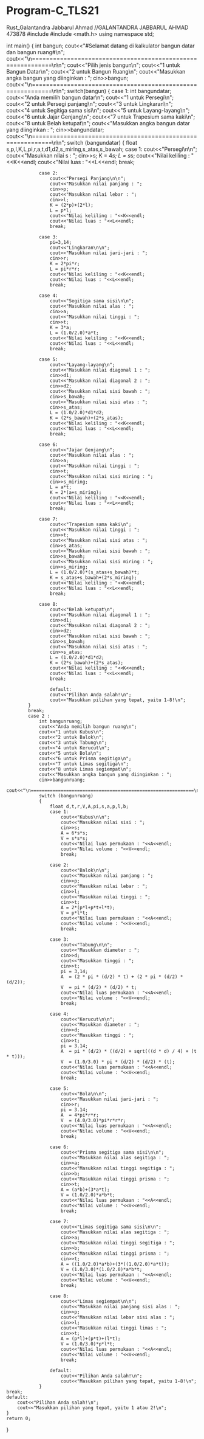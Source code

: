 # Program-C_TLS21
Rust_Galantandra Jabbarul Ahmad
//GALANTANDRA JABBARUL AHMAD 473878
#include <iostream>
#include <math.h>
using namespace std;

int main()
{
    int bangun;
    cout<<"#Selamat datang di kalkulator bangun datar dan bangun ruang#\n";
    cout<<"\n============================================================\n\n";
    cout<<"Pilih jenis bangun\n";
    cout<<"1 untuk Bangun Datar\n";
    cout<<"2 untuk Bangun Ruang\n";
    cout<<"Masukkan angka bangun yang diinginkan : ";
    cin>>bangun;
    cout<<"\n============================================================\n\n";
    switch(bangun)
    {
         case 1:
            int bangundatar;
            cout<<"Anda memilih bangun datar\n";
            cout<<"1 untuk Persegi\n";
            cout<<"2 untuk Persegi panjang\n";
            cout<<"3 untuk Lingkaran\n";
            cout<<"4 untuk Segitiga sama sisi\n";
            cout<<"5 untuk Layang-layang\n";
            cout<<"6 untuk Jajar Genjang\n";
            cout<<"7 untuk Trapesium sama kaki\n";
            cout<<"8 untuk Belah ketupat\n";
            cout<<"Masukkan angka bangun datar yang diinginkan : ";
            cin>>bangundatar;
            cout<<"\n============================================================\n\n";
            switch (bangundatar)
            {
                float s,p,l,K,L,pi,r,a,t,d1,d2,s_miring,s_atas,s_bawah;
                case 1:
                    cout<<"Persegi\n\n";
                    cout<<"Masukkan nilai s : ";
                    cin>>s;
                    K = 4*s;
                    L = s*s;
                    cout<<"Nilai keliling : "<<K<<endl;
                    cout<<"Nilai luas : "<<L<<endl;
                    break;

                case 2:
                    cout<<"Persegi Panjang\n\n";
                    cout<<"Masukkan nilai panjang : ";
                    cin>>p;
                    cout<<"Masukkan nilai lebar : ";
                    cin>>l;
                    K = (2*p)+(2*l);
                    L = p*l;
                    cout<<"Nilai keliling : "<<K<<endl;
                    cout<<"Nilai luas : "<<L<<endl;
                    break;

                case 3:
                    pi=3,14;
                    cout<<"Lingkaran\n\n";
                    cout<<"Masukkan nilai jari-jari : ";
                    cin>>r;
                    K = 2*pi*r;
                    L = pi*r*r;
                    cout<<"Nilai keliling : "<<K<<endl;
                    cout<<"Nilai luas : "<<L<<endl;
                    break;

                case 4:
                    cout<<"Segitiga sama sisi\n\n";
                    cout<<"Masukkan nilai alas : ";
                    cin>>a;
                    cout<<"Masukkan nilai tinggi : ";
                    cin>>t;
                    K = 3*a;
                    L = (1.0/2.0)*a*t;
                    cout<<"Nilai keliling : "<<K<<endl;
                    cout<<"Nilai luas : "<<L<<endl;
                    break;

                case 5:
                    cout<<"Layang-layang\n";
                    cout<<"Masukkan nilai diagonal 1 : ";
                    cin>>d1;
                    cout<<"Masukkan nilai diagonal 2 : ";
                    cin>>d2;
                    cout<<"Masukkan nilai sisi bawah : ";
                    cin>>s_bawah;
                    cout<<"Masukkan nilai sisi atas : ";
                    cin>>s_atas;
                    L = (1.0/2.0)*d1*d2;
                    K = (2*s_bawah)+(2*s_atas);
                    cout<<"Nilai keliling : "<<K<<endl;
                    cout<<"Nilai luas : "<<L<<endl;
                    break;

                case 6:
                    cout<<"Jajar Genjang\n";
                    cout<<"Masukkan nilai alas : ";
                    cin>>a;
                    cout<<"Masukkan nilai tinggi : ";
                    cin>>t;
                    cout<<"Masukkan nilai sisi miring : ";
                    cin>>s_miring;
                    L = a*t;
                    K = 2*(a+s_miring);
                    cout<<"Nilai keliling : "<<K<<endl;
                    cout<<"Nilai luas : "<<L<<endl;
                    break;

                case 7:
                    cout<<"Trapesium sama kaki\n";
                    cout<<"Masukkan nilai tinggi : ";
                    cin>>t;
                    cout<<"Masukkan nilai sisi atas : ";
                    cin>>s_atas;
                    cout<<"Masukkan nilai sisi bawah : ";
                    cin>>s_bawah;
                    cout<<"Masukkan nilai sisi miring : ";
                    cin>>s_miring;
                    L = (1.0/2.0)*(s_atas+s_bawah)*t;
                    K = s_atas+s_bawah+(2*s_miring);
                    cout<<"Nilai keliling : "<<K<<endl;
                    cout<<"Nilai luas : "<<L<<endl;
                    break;

                case 8:
                    cout<<"Belah ketupat\n";
                    cout<<"Masukkan nilai diagonal 1 : ";
                    cin>>d1;
                    cout<<"Masukkan nilai diagonal 2 : ";
                    cin>>d2;
                    cout<<"Masukkan nilai sisi bawah : ";
                    cin>>s_bawah;
                    cout<<"Masukkan nilai sisi atas : ";
                    cin>>s_atas;
                    L = (1.0/2.0)*d1*d2;
                    K = (2*s_bawah)+(2*s_atas);
                    cout<<"Nilai keliling : "<<K<<endl;
                    cout<<"Nilai luas : "<<L<<endl;
                    break;

                    default:
                    cout<<"Pilihan Anda salah!\n";
                    cout<<"Masukkan pilihan yang tepat, yaitu 1-8!\n";
            }
            break;
            case 2 :
                int bangunruang;
                cout<<"Anda memilih bangun ruang\n";
                cout<<"1 untuk Kubus\n";
                cout<<"2 untuk Balok\n";
                cout<<"3 untuk Tabung\n";
                cout<<"4 untuk Kerucut\n";
                cout<<"5 untuk Bola\n";
                cout<<"6 untuk Prisma segitiga\n";
                cout<<"7 untuk Limas segitiga\n";
                cout<<"8 untuk Limas segiempat\n";
                cout<<"Masukkan angka bangun yang diinginkan : ";
                cin>>bangunruang;
                cout<<"\n============================================================\n\n";
                switch (bangunruang)
                {
                    float d,t,r,V,A,pi,s,a,p,l,b;
                    case 1:
                        cout<<"Kubus\n\n";
                        cout<<"Masukkan nilai sisi : ";
                        cin>>s;
                        A = 6*s*s;
                        V = s*s*s;
                        cout<<"Nilai luas permukaan : "<<A<<endl;
                        cout<<"Nilai volume : "<<V<<endl;
                        break;

                    case 2:
                        cout<<"Balok\n\n";
                        cout<<"Masukkan nilai panjang : ";
                        cin>>p;
                        cout<<"Masukkan nilai lebar : ";
                        cin>>l;
                        cout<<"Masukkan nilai tinggi : ";
                        cin>>t;
                        A = 2*(p*l+p*t+l*t);
                        V = p*l*t;
                        cout<<"Nilai luas permukaan : "<<A<<endl;
                        cout<<"Nilai volume : "<<V<<endl;
                        break;

                    case 3:
                        cout<<"Tabung\n\n";
                        cout<<"Masukkan diameter : ";
                        cin>>d;
                        cout<<"Masukkan tinggi : ";
                        cin>>t;
                        pi = 3,14;
                        A  = (2 * pi * (d/2) * t) + (2 * pi * (d/2) * (d/2));
                        V  = pi * (d/2) * (d/2) * t;
                        cout<<"Nilai luas permukaan : "<<A<<endl;
                        cout<<"Nilai volume : "<<V<<endl;
                        break;

                    case 4:
                        cout<<"Kerucut\n\n";
                        cout<<"Masukkan diameter : ";
                        cin>>d;
                        cout<<"Masukkan tinggi : ";
                        cin>>t;
                        pi = 3.14;
                        A  = pi * (d/2) * ((d/2) + sqrt(((d * d) / 4) + (t * t)));
                        V  = (1.0/3.0) * pi * (d/2) * (d/2) * (t);
                        cout<<"Nilai luas permukaan : "<<A<<endl;
                        cout<<"Nilai volume : "<<V<<endl;
                        break;

                    case 5:
                        cout<<"Bola\n\n";
                        cout<<"Masukkan nilai jari-jari : ";
                        cin>>r;
                        pi = 3.14;
                        A  = 4*pi*r*r;
                        V  = (4.0/3.0)*pi*r*r*r;
                        cout<<"Nilai luas permukaan : "<<A<<endl;
                        cout<<"Nilai volume : "<<V<<endl;
                        break;

                    case 6:
                        cout<<"Prisma segitiga sama sisi\n\n";
                        cout<<"Masukkan nilai alas segitiga : ";
                        cin>>a;
                        cout<<"Masukkan nilai tinggi segitiga : ";
                        cin>>b;
                        cout<<"Masukkan nilai tinggi prisma : ";
                        cin>>t;
                        A = (a*b)+(3*a*t);
                        V = (1.0/2.0)*a*b*t;
                        cout<<"Nilai luas permukaan : "<<A<<endl;
                        cout<<"Nilai volume : "<<V<<endl;
                        break;

                    case 7:
                        cout<<"Limas segitiga sama sisi\n\n";
                        cout<<"Masukkan nilai alas segitiga : ";
                        cin>>a;
                        cout<<"Masukkan nilai tinggi segitiga : ";
                        cin>>b;
                        cout<<"Masukkan nilai tinggi prisma : ";
                        cin>>t;
                        A = ((1.0/2.0)*a*b)+(3*((1.0/2.0)*a*t));
                        V = (1.0/3.0)*(1.0/2.0)*a*b*t;
                        cout<<"Nilai luas permukaan : "<<A<<endl;
                        cout<<"Nilai volume : "<<V<<endl;
                        break;

                    case 8:
                        cout<<"Limas segiempat\n\n";
                        cout<<"Masukkan nilai panjang sisi alas : ";
                        cin>>p;
                        cout<<"Masukkan nilai lebar sisi alas : ";
                        cin>>l;
                        cout<<"Masukkan nilai tinggi limas : ";
                        cin>>t;
                        A = (p*l)+(p*t)+(l*t);
                        V = (1.0/3.0)*p*l*t;
                        cout<<"Nilai luas permukaan : "<<A<<endl;
                        cout<<"Nilai volume : "<<V<<endl;
                        break;

                    default:
                        cout<<"Pilihan Anda salah!\n";
                        cout<<"Masukkan pilihan yang tepat, yaitu 1-8!\n";
                }
    break;
    default:
        cout<<"Pilihan Anda salah!\n";
        cout<<"Masukkan pilihan yang tepat, yaitu 1 atau 2!\n";
    }
    return 0;
}
